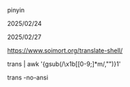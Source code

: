 

pinyin

2025/02/24

2025/02/27

https://www.soimort.org/translate-shell/


 trans | awk '{gsub(/\x1b\[[0-9;]*m/,"")}1'

trans -no-ansi 
